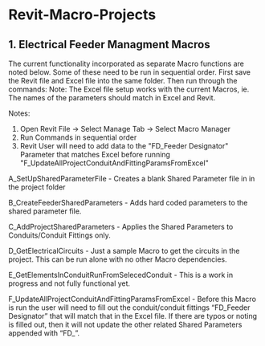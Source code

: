 # Revit-Macro-Projects

## 1. Electrical Feeder Managment Macros

The current functionality incorporated as separate Macro functions are noted below.  Some of these need to be run in sequential order.  First save the Revit file and Excel file into the same folder. Then run through the commands: Note: The Excel file setup works with the current Macros, ie. The names of the parameters should match in Excel and Revit.  

Notes:
1. Open Revit File -> Select Manage Tab -> Select Macro Manager
2. Run Commands in sequential order
3. Revit User will need to add data to the "FD_Feeder Designator" Parameter that matches Excel before running "F_UpdateAllProjectConduitAndFittingParamsFromExcel"

A_SetUpSharedParameterFile - Creates a blank Shared Parameter file in in the project folder

B_CreateFeederSharedParameters - Adds hard coded parameters to the shared parameter file. 

C_AddProjectSharedParameters - Applies the Shared Parameters to Conduits/Conduit Fittings only.  

D_GetElectricalCircuits - Just a sample Macro to get the circuits in the project.  This can be run alone with no other Macro dependencies. 

E_GetElementsInConduitRunFromSelecedConduit - This is a work in progress and not fully functional yet. 

F_UpdateAllProjectConduitAndFittingParamsFromExcel - Before this Macro is run the user will need to fill out the conduit/conduit fittings “FD_Feeder Designator” that will match that in the Excel file.  If there are typos or noting is filled out, then it will not update the other related Shared Parameters appended with “FD_”.
